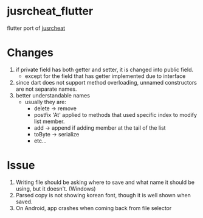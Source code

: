 # jusrcheat_flutter
flutter port of [jusrcheat](https://github.com/xperia64/Jusrcheat)

# Changes
1. if private field has both getter and setter, it is changed into public field.
   - except for the field that has getter implemented due to interface
2. since dart does not support method overloading, unnamed constructors are not separate names.
3. better understandable names
   - usually they are:
     - delete -> remove
     - postfix 'At' applied to methods that used specific index to modify list member.
     - add -> append if adding member at the tail of the list
     - toByte -> serialize
     - etc...

# Issue
1. Writing file should be asking where to save and what name it should be using, but it doesn't. (Windows)
2. Parsed copy is not showing korean font, though it is well shown when saved.
3. On Android, app crashes when coming back from file selector
